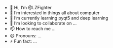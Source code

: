 - 👋 Hi, I’m @LZFighter
- 👀 I’m interested in things all about computer 
- 🌱 I’m currently learning pyqt5 and deep learning
- 💞️ I’m looking to collaborate on ...
- 📫 How to reach me ...
- 😄 Pronouns: ...
- ⚡ Fun fact: ...

<!---
LZFighter/LZFighter is a ✨ special ✨ repository because its `README.md` (this file) appears on your GitHub profile.
You can click the Preview link to take a look at your changes.
--->
